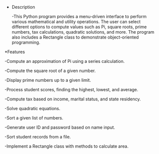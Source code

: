 * Description

  -This Python program provides a menu-driven interface to perform various mathematical and utility operations.
  The user can select different options to compute values such as Pi, square roots, prime numbers, tax calculations, quadratic solutions, and more.
  The program also includes a Rectangle class to demonstrate object-oriented programming.

*Features

  -Compute an approximation of Pi using a series calculation.
  
  -Compute the square root of a given number.
  
  -Display prime numbers up to a given limit.
  
  -Process student scores, finding the highest, lowest, and average.
  
  -Compute tax based on income, marital status, and state residency.
  
  -Solve quadratic equations.
  
  -Sort a given list of numbers.
  
  -Generate user ID and password based on name input.
  
  -Sort student records from a file.
  
  -Implement a Rectangle class with methods to calculate area.
